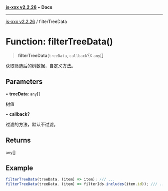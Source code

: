 [**js-xxx v2.2.26**](../README.md) • **Docs**

***

[js-xxx v2.2.26](../README.md) / filterTreeData

# Function: filterTreeData()

> **filterTreeData**(`treeData`, `callback`?): `any`[]

获取筛选后的树数据，自定义方法。

## Parameters

• **treeData**: `any`[]

树值

• **callback?**

过滤的方法，默认不过滤。

## Returns

`any`[]

## Example

```ts
filterTreeData(treeData, (item) => item); /// ...
filterTreeData(treeData, (item) => filterIds.includes(item.id)); /// ...
```

